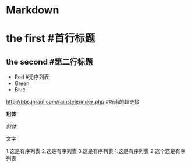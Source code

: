 # Markdown

# the first   #首行标题

## the second           #第二行标题

*   Red                 #无序列表
*   Green
*   Blue

<http://bbs.jnrain.com/rainstyle/index.php>       #听雨的超链接

**粗体**

*斜体*

[文字](http://bbs.jnrain.com/rainstyle/index.php)

1.这是有序列表
2.这是有序列表
3.这是有序列表
    1.这是有序列表
    2.这个还是有序列表
